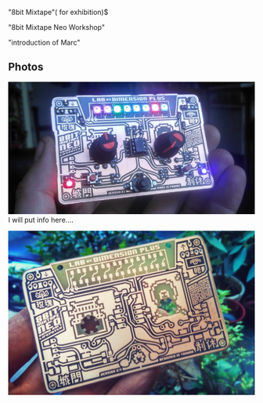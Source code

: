 

"8bit Mixtape"( for exhibition)$


"8bit Mixtape Neo Workshop"


"introduction of Marc"

## Photos

![](images/mixtape_LabDPlus_03.jpg)I will put info here....

![](images/Mixtape_Batch001_polished.jpg)

